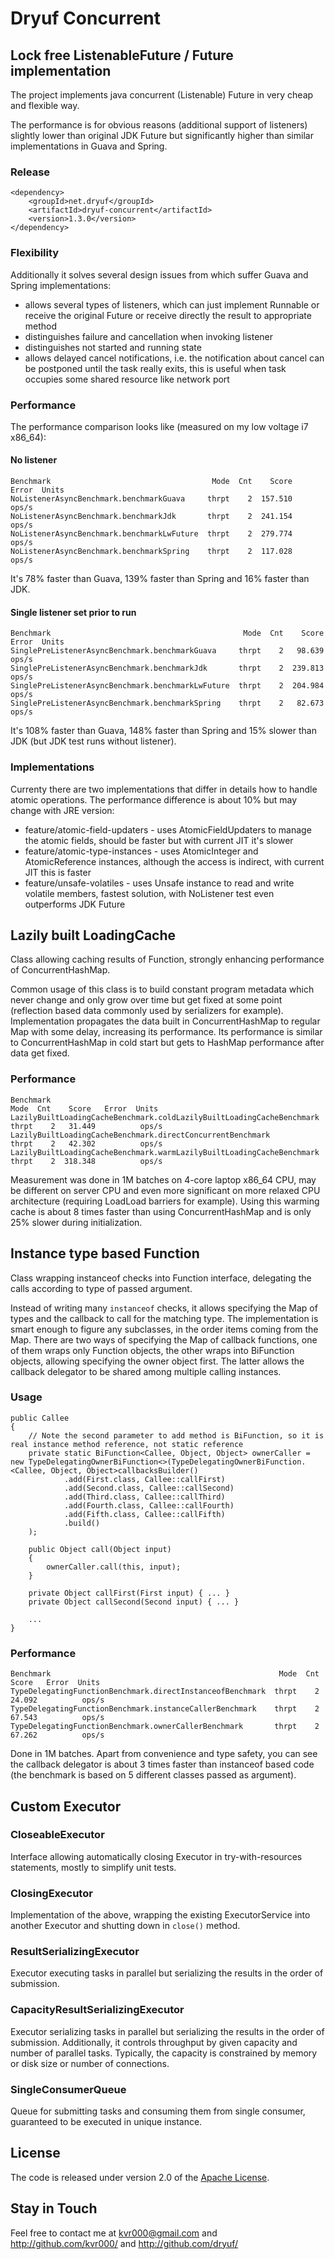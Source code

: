 # Dryuf Concurrent

## Lock free ListenableFuture / Future implementation

The project implements java concurrent (Listenable) Future in very cheap and flexible way.

The performance is for obvious reasons (additional support of listeners) slightly lower than original JDK Future but significantly higher than similar implementations in Guava and Spring.

### Release

```
<dependency>
	<groupId>net.dryuf</groupId>
	<artifactId>dryuf-concurrent</artifactId>
	<version>1.3.0</version>
</dependency>
```

### Flexibility

Additionally it solves several design issues from which suffer Guava and Spring implementations:
- allows several types of listeners, which can just implement Runnable or receive the original Future or receive directly the result to appropriate method
- distinguishes failure and cancellation when invoking listener
- distinguishes not started and running state
- allows delayed cancel notifications, i.e. the notification about cancel can be postponed until the task really exits, this is useful when task occupies some shared resource like network port

### Performance

The performance comparison looks like (measured on my low voltage i7 x86_64):

#### No listener
```
Benchmark                                    Mode  Cnt    Score   Error  Units
NoListenerAsyncBenchmark.benchmarkGuava     thrpt    2  157.510          ops/s
NoListenerAsyncBenchmark.benchmarkJdk       thrpt    2  241.154          ops/s
NoListenerAsyncBenchmark.benchmarkLwFuture  thrpt    2  279.774          ops/s
NoListenerAsyncBenchmark.benchmarkSpring    thrpt    2  117.028          ops/s
```

It's 78% faster than Guava, 139% faster than Spring and 16% faster than JDK.

#### Single listener set prior to run
```
Benchmark                                           Mode  Cnt    Score   Error  Units
SinglePreListenerAsyncBenchmark.benchmarkGuava     thrpt    2   98.639          ops/s
SinglePreListenerAsyncBenchmark.benchmarkJdk       thrpt    2  239.813          ops/s
SinglePreListenerAsyncBenchmark.benchmarkLwFuture  thrpt    2  204.984          ops/s
SinglePreListenerAsyncBenchmark.benchmarkSpring    thrpt    2   82.673          ops/s
```

It's 108% faster than Guava, 148% faster than Spring and 15% slower than JDK (but JDK test runs without  listener).

### Implementations

Currenty there are two implementations that differ in details how to handle atomic operations. The performance difference is about 10% but may change with JRE version:
- feature/atomic-field-updaters - uses AtomicFieldUpdaters to manage the atomic fields, should be faster but with current JIT it's slower
- feature/atomic-type-instances - uses AtomicInteger and AtomicReference instances, although the access is indirect, with current JIT this is faster
- feature/unsafe-volatiles - uses Unsafe instance to read and write volatile members, fastest solution, with NoListener test even outperforms JDK Future


## Lazily built LoadingCache

Class allowing caching results of Function, strongly enhancing performance of ConcurrentHashMap.

Common usage of this class is to build constant program metadata which never change and only grow over time but get fixed at some point (reflection based data commonly used by serializers for example). Implementation propagates the data built in ConcurrentHashMap to regular Map with some delay, increasing its performance. Its performance is similar to ConcurrentHashMap in cold start but gets to HashMap performance after data get fixed.

### Performance

```
Benchmark                                                               Mode  Cnt    Score   Error  Units
LazilyBuiltLoadingCacheBenchmark.coldLazilyBuiltLoadingCacheBenchmark  thrpt    2   31.449          ops/s
LazilyBuiltLoadingCacheBenchmark.directConcurrentBenchmark             thrpt    2   42.302          ops/s
LazilyBuiltLoadingCacheBenchmark.warmLazilyBuiltLoadingCacheBenchmark  thrpt    2  318.348          ops/s
```

Measurement was done in 1M batches on 4-core laptop x86_64 CPU, may be different on server CPU and even more significant on more relaxed CPU architecture (requiring LoadLoad barriers for example). Using this warming cache is about 8 times faster than using ConcurrentHashMap and is only 25% slower during initialization.


## Instance type based Function

Class wrapping instanceof checks into Function interface, delegating the calls according to type of passed argument.

Instead of writing many ```instanceof``` checks, it allows specifying the Map of types and the callback to call for the matching type. The implementation is smart enough to figure any subclasses, in the order items coming from the Map. There are two ways of specifying the Map of callback functions, one of them wraps only Function objects, the other wraps into BiFunction objects, allowing specifying the owner object first. The latter allows the callback delegator to be shared among multiple calling instances.


### Usage

```
public Callee
{
	// Note the second parameter to add method is BiFunction, so it is real instance method reference, not static reference
	private static BiFunction<Callee, Object, Object> ownerCaller = new TypeDelegatingOwnerBiFunction<>(TypeDelegatingOwnerBiFunction.<Callee, Object, Object>callbacksBuilder()
			.add(First.class, Callee::callFirst)
			.add(Second.class, Callee::callSecond)
			.add(Third.class, Callee::callThird)
			.add(Fourth.class, Callee::callFourth)
			.add(Fifth.class, Callee::callFifth)
			.build()
	);

	public Object call(Object input)
	{
		ownerCaller.call(this, input);
	}

	private Object callFirst(First input) { ... }
	private Object callSecond(Second input) { ... }

	...
}
```

### Performance

```
Benchmark                                                   Mode  Cnt   Score   Error  Units
TypeDelegatingFunctionBenchmark.directInstanceofBenchmark  thrpt    2  24.092          ops/s
TypeDelegatingFunctionBenchmark.instanceCallerBenchmark    thrpt    2  67.543          ops/s
TypeDelegatingFunctionBenchmark.ownerCallerBenchmark       thrpt    2  67.262          ops/s
```

Done in 1M batches. Apart from convenience and type safety, you can see the callback delegator is about 3 times faster than instanceof based code (the benchmark is based on 5 different classes passed as argument).


## Custom Executor

### CloseableExecutor

Interface allowing automatically closing Executor in try-with-resources statements, mostly to simplify unit tests.

### ClosingExecutor

Implementation of the above, wrapping the existing ExecutorService into another Executor and shutting down in `close()` method.

### ResultSerializingExecutor

Executor executing tasks in parallel but serializing the results in the order of submission.

### CapacityResultSerializingExecutor

Executor serializing tasks in parallel but serializing the results in the order of submission.  Additionally, it controls throughput by given capacity and number of parallel tasks.  Typically, the capacity is constrained by memory or disk size or number of connections.

### SingleConsumerQueue

Queue for submitting tasks and consuming them from single consumer, guaranteed to be executed in unique instance.


## License

The code is released under version 2.0 of the [Apache License][].

## Stay in Touch

Feel free to contact me at kvr000@gmail.com  and http://github.com/kvr000/ and http://github.com/dryuf/

[Apache License]: http://www.apache.org/licenses/LICENSE-2.0
